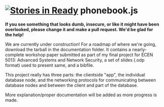 [![Stories in Ready](https://badge.waffle.io/kaoudis/phonebook.js.png?label=ready&title=Ready)](https://waffle.io/kaoudis/phonebook.js)
phonebook.js
============

**If you see something that looks dumb, insecure, or like it might have been overlooked, please change it and make a pull request. We'd be glad for the help!**

We are currently under construction! For a roadmap of where we're going, download the tarball in the documentation folder. It contains a nearly-complete workshop paper submitted as part of my final project for ECEN 5013: Advanced Systems and Network Security, a set of slides (.odp format) used to present same, and a bibfile. 

This project really has three parts: the clientside "app", the individual database node, and the networking protocols for communicating between database nodes and between the client and part of the database.

More explanation/proper documentation will be added as more progress is made.
